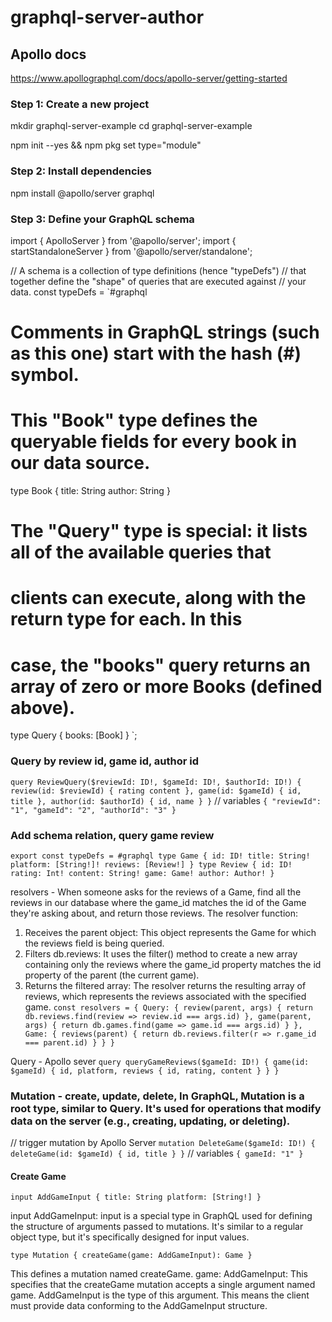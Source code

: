 # graphql-server-author

## Apollo docs
https://www.apollographql.com/docs/apollo-server/getting-started

### Step 1: Create a new project
mkdir graphql-server-example
cd graphql-server-example

npm init --yes && npm pkg set type="module"

### Step 2: Install dependencies

npm install @apollo/server graphql


### Step 3: Define your GraphQL schema

import { ApolloServer } from '@apollo/server';
import { startStandaloneServer } from '@apollo/server/standalone';

// A schema is a collection of type definitions (hence "typeDefs")
// that together define the "shape" of queries that are executed against
// your data.
const typeDefs = `#graphql
  # Comments in GraphQL strings (such as this one) start with the hash (#) symbol.

  # This "Book" type defines the queryable fields for every book in our data source.
  type Book {
    title: String
    author: String
  }

  # The "Query" type is special: it lists all of the available queries that
  # clients can execute, along with the return type for each. In this
  # case, the "books" query returns an array of zero or more Books (defined above).
  type Query {
    books: [Book]
  }
`;


### Query by review id, game id, author id
`
query ReviewQuery($reviewId: ID!, $gameId: ID!, $authorId: ID!) {
  review(id: $reviewId) {
    rating
    content
  },
  game(id: $gameId) {
    id,
    title
  },
  author(id: $authorId) {
    id,
    name
  }
}
`
// variables
`
{
  "reviewId": "1",
  "gameId": "2",
  "authorId": "3"
}
`

### Add schema relation, query game review
`
export const typeDefs = #graphql
    type Game {
        id: ID!
        title: String!
        platform: [String!]!
        reviews: [Review!]
    }
    type Review {
        id: ID!
        rating: Int!
        content: String!
        game: Game!
        author: Author!
    }
`

resolvers - When someone asks for the reviews of a Game, find all the reviews in our database where the game_id matches the id of the Game they're asking about, and return those reviews.
The resolver function:

1. Receives the parent object: This object represents the Game for which the reviews field is being queried.
2. Filters db.reviews: It uses the filter() method to create a new array containing only the reviews where the game_id property matches the id property of the parent (the current game).
3. Returns the filtered array: The resolver returns the resulting array of reviews, which represents the reviews associated with the specified game.
`
const resolvers = {
  Query: {
    review(parent, args) {
      return db.reviews.find(review => review.id === args.id)
    },
    game(parent, args) {
      return db.games.find(game => game.id === args.id)
    }
  },
  Game: {
    reviews(parent) {
      return db.reviews.filter(r => r.game_id === parent.id)
    }
  }
}
`

Query - Apollo sever 
`
query queryGameReviews($gameId: ID!) {
  game(id: $gameId) {
    id,
    platform,
    reviews {
      id,
      rating,
      content
    }
  }
}
`

### Mutation - create, update, delete, In GraphQL, Mutation is a root type, similar to Query. It's used for operations that modify data on the server (e.g., creating, updating, or deleting).
// trigger mutation by Apollo Server
`
mutation DeleteGame($gameId: ID!) {
  deleteGame(id: $gameId) {
    id,
    title
  }
}
`
// variables
`
{
  gameId: "1"
}
`

#### Create Game

`input AddGameInput { title: String platform: [String!] }`

input AddGameInput:
input is a special type in GraphQL used for defining the structure of arguments passed to mutations.
It's similar to a regular object type, but it's specifically designed for input values.

`
type Mutation {
  createGame(game: AddGameInput): Game
}
`

This defines a mutation named createGame.
game: AddGameInput:
This specifies that the createGame mutation accepts a single argument named game.
AddGameInput is the type of this argument. This means the client must provide data conforming to the AddGameInput structure.